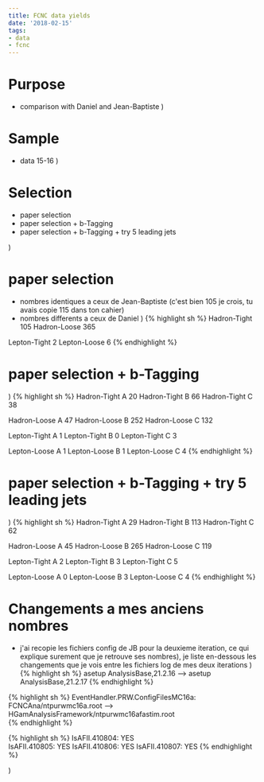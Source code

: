 ```yaml
---
title: FCNC data yields
date: '2018-02-15'
tags:
- data
- fcnc
---
```

# Purpose

* comparison with Daniel and Jean-Baptiste
)
# Sample

* data 15-16
)
# Selection

* paper selection
* paper selection + b-Tagging
* paper selection + b-Tagging + try 5 leading jets

)
# paper selection

* nombres identiques a ceux de Jean-Baptiste (c'est bien 105 je crois, tu avais copie 115 dans ton cahier)
* nombres differents a ceux de Daniel
)
{% highlight sh %}
Hadron-Tight 105
Hadron-Loose 365

Lepton-Tight 2
Lepton-Loose 6
{% endhighlight %}

# paper selection + b-Tagging
)
{% highlight sh %}
Hadron-Tight A 20
Hadron-Tight B 66
Hadron-Tight C 38

Hadron-Loose A 47
Hadron-Loose B 252
Hadron-Loose C 132

Lepton-Tight A 1
Lepton-Tight B 0
Lepton-Tight C 3

Lepton-Loose A 1
Lepton-Loose B 1
Lepton-Loose C 4
{% endhighlight %}

# paper selection + b-Tagging + try 5 leading jets
)
{% highlight sh %}
Hadron-Tight A 29
Hadron-Tight B 113
Hadron-Tight C 62

Hadron-Loose A 45
Hadron-Loose B 265
Hadron-Loose C 119

Lepton-Tight A 2
Lepton-Tight B 3
Lepton-Tight C 5

Lepton-Loose A 0
Lepton-Loose B 3
Lepton-Loose C 4
{% endhighlight %}

# Changements a mes anciens nombres

* j'ai recopie les fichiers config de JB pour la deuxieme iteration, ce qui explique surement que je retrouve ses nombres), je liste en-dessous les changements que je vois entre les fichiers log de mes deux iterations
)
{% highlight sh %}
asetup AnalysisBase,21.2.16 --> asetup AnalysisBase,21.2.17
{% endhighlight %}

{% highlight sh %}
EventHandler.PRW.ConfigFilesMC16a: FCNCAna/ntpurwmc16a.root -->  HGamAnalysisFramework/ntpurwmc16afastim.root    
{% endhighlight %}

{% highlight sh %}
IsAFII.410804: YES                                                                                                          
IsAFII.410805: YES
IsAFII.410806: YES
IsAFII.410807: YES 
{% endhighlight %}


)
